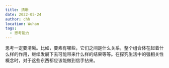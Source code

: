 ```yaml
---
title: 清晰
date: 2022-05-24
author: chh
location: Wuhan
tags:
  - 思考能力
---
```


思考一定要清晰。比如，要素有哪些，它们之间是什么关系，整个组合体在起着什么样的作用，继续发展下去可能带来什么样的结果等等。在探究生活中的强相关性概念时，对于这些东西都应该能做到信手拈来。